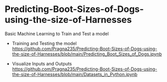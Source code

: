# Predicting-Boot-Sizes-of-Dogs-using-the-size-of-Harnesses
Basic Machine Learning to Train and Test a model

* Training and Testing the model
<br> https://github.com/Pragna235/Predicting-Boot-Sizes-of-Dogs-using-the-size-of-Harnesses/blob/main/Predicting_Boot_Sizes_of_Dogs.ipynb

* Visualize Inputs and Outputs
<br> https://github.com/Pragna235/Predicting-Boot-Sizes-of-Dogs-using-the-size-of-Harnesses/blob/main/Datasets_in_Python.ipynb
